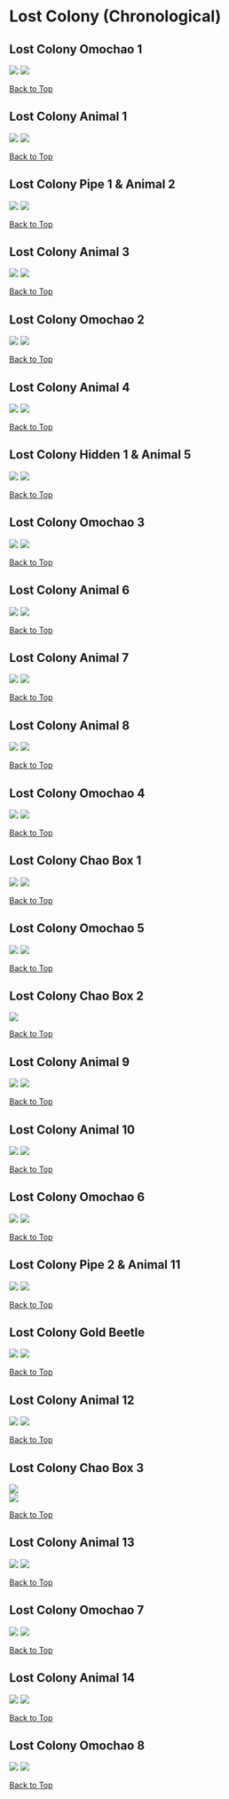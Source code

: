# Lost Colony (Chronological)

## Lost Colony Omochao 1
![](../LostColony/Omochao-1st-Far.webp)
![](../LostColony/Omochao-1st-Close.webp)

[Back to Top](#)

## Lost Colony Animal 1
![](../LostColony/Animal-1st-Far.webp)
![](../LostColony/Animal-1st-Close.webp)

[Back to Top](#)

## Lost Colony Pipe 1 & Animal 2
![](../LostColony/Pipe-1st-Far.webp)
![](../LostColony/Pipe-1st-Close.webp)

[Back to Top](#)

## Lost Colony Animal 3
![](../LostColony/Animal-3rd-Far.webp)
![](../LostColony/Animal-3rd-Close.webp)

[Back to Top](#)

## Lost Colony Omochao 2
![](../LostColony/Omochao-2nd-Far.webp)
![](../LostColony/Omochao-2nd-Close.webp)

[Back to Top](#)

## Lost Colony Animal 4
![](../LostColony/Animal-4th-Far.webp)
![](../LostColony/Animal-4th-Close.webp)

[Back to Top](#)

## Lost Colony Hidden 1 & Animal 5
![](../LostColony/Hidden-1st-Far.webp)
![](../LostColony/Hidden-1st-Close.webp)

[Back to Top](#)

## Lost Colony Omochao 3
![](../LostColony/Omochao-3rd-Far.webp)
![](../LostColony/Omochao-3rd-Close.webp)

[Back to Top](#)

## Lost Colony Animal 6
![](../LostColony/Animal-6th-Far.webp)
![](../LostColony/Animal-6th-Close.webp)

[Back to Top](#)

## Lost Colony Animal 7
![](../LostColony/Animal-7th-Far.webp)
![](../LostColony/Animal-7th-Close.webp)

[Back to Top](#)

## Lost Colony Animal 8
![](../LostColony/Animal-8th-Far.webp)
![](../LostColony/Animal-8th-Close.webp)

[Back to Top](#)

## Lost Colony Omochao 4
![](../LostColony/Omochao-4th-Far.webp)
![](../LostColony/Omochao-4th-Close.webp)

[Back to Top](#)

## Lost Colony Chao Box 1
![](../LostColony/Chaobox-1st-Far.webp)
![](../LostColony/Chaobox-1st-Close.webp)  

[Back to Top](#)

## Lost Colony Omochao 5
![](../LostColony/Omochao-5th-Far.webp)
![](../LostColony/Omochao-5th-Close.webp)

[Back to Top](#)

## Lost Colony Chao Box 2
![](../LostColony/Chaobox-2nd-Close.webp)  

[Back to Top](#)

## Lost Colony Animal 9
![](../LostColony/Animal-9th-Far.webp)
![](../LostColony/Animal-9th-Close.webp)

[Back to Top](#)

## Lost Colony Animal 10
![](../LostColony/Animal-10th-Far.webp)
![](../LostColony/Animal-10th-Close.webp)

[Back to Top](#)

## Lost Colony Omochao 6
![](../LostColony/Omochao-6th-Far.webp)
![](../LostColony/Omochao-6th-Close.webp)

[Back to Top](#)

## Lost Colony Pipe 2 & Animal 11
![](../LostColony/Pipe-2nd-Far.webp)
![](../LostColony/Pipe-2nd-Close.webp)

[Back to Top](#)

## Lost Colony Gold Beetle
![](../LostColony/GoldBeetle-Far.webp)
![](../LostColony/GoldBeetle-Close.webp)

[Back to Top](#)

## Lost Colony Animal 12
![](../LostColony/Animal-12th-Far.webp)
![](../LostColony/Animal-12th-Close.webp)

[Back to Top](#)

## Lost Colony Chao Box 3
![](../LostColony/Chaobox-3rd-Far.webp)  
![](../LostColony/Chaobox-3rd-Close.webp)

[Back to Top](#)

## Lost Colony Animal 13
![](../LostColony/Animal-13th-Far.webp)
![](../LostColony/Animal-13th-Close.webp)

[Back to Top](#)

## Lost Colony Omochao 7
![](../LostColony/Omochao-7th-Far.webp)
![](../LostColony/Omochao-7th-Close.webp)

[Back to Top](#)

## Lost Colony Animal 14
![](../LostColony/Animal-14th-Far.webp)
![](../LostColony/Animal-14th-Close.webp)

[Back to Top](#)

## Lost Colony Omochao 8
![](../LostColony/Omochao-8th-Far.webp)
![](../LostColony/Omochao-8th-Close.webp)

[Back to Top](#)
